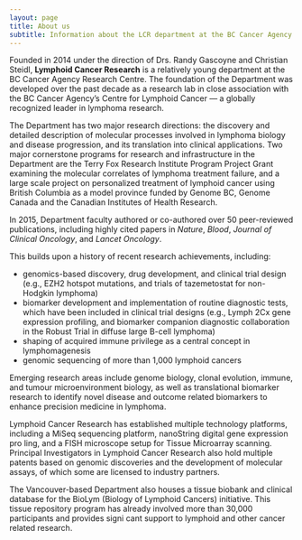 ```yaml
---
layout: page
title: About us
subtitle: Information about the LCR department at the BC Cancer Agency
---
```


Founded in 2014 under the direction of Drs. Randy Gascoyne and Christian Steidl, **Lymphoid Cancer Research** is a relatively young department at the BC Cancer Agency Research Centre. The foundation of the Department was developed over the past decade as a research lab in close association with the BC Cancer Agency’s Centre for Lymphoid Cancer — a globally recognized leader in lymphoma research.

The Department has two major research directions: the discovery and detailed description of molecular processes involved in lymphoma biology and disease progression, and its translation into clinical applications. Two major cornerstone programs for research and infrastructure in the Department are the Terry Fox Research Institute Program Project Grant examining the molecular correlates of lymphoma treatment failure, and a large scale project on personalized treatment of lymphoid cancer using British Columbia as a model province funded by Genome BC, Genome Canada and the Canadian Institutes of Health Research.

In 2015, Department faculty authored or co-authored over 50 peer-reviewed publications, including highly cited papers in *Nature*, *Blood*, *Journal of Clinical Oncology*, and *Lancet Oncology*.

This builds upon a history of recent research achievements, including:

* genomics-based discovery, drug development, and clinical trial design (e.g., EZH2 hotspot mutations, and trials of tazemetostat for non-Hodgkin lymphoma)
* biomarker development and implementation of routine diagnostic tests, which have been included in clinical trial designs (e.g., Lymph 2Cx gene expression profiling, and biomarker companion diagnostic collaboration in the Robust Trial in diffuse large B-cell lymphoma)
* shaping of acquired immune privilege as a central concept in lymphomagenesis
* genomic sequencing of more than 1,000 lymphoid cancers

Emerging research areas include genome biology, clonal evolution, immune, and tumour microenvironment biology,
as well as translational biomarker research to identify novel disease and outcome related biomarkers to enhance precision medicine in lymphoma.

Lymphoid Cancer Research has established multiple technology platforms, including a MiSeq sequencing platform, nanoString digital gene expression pro ling, and a FISH microscope setup for Tissue Microarray scanning. Principal Investigators in Lymphoid Cancer Research also hold multiple patents based on genomic discoveries and the development of molecular assays, of which some are licensed to industry partners.

The Vancouver-based Department also houses a tissue biobank and clinical database for the BioLym (Biology of Lymphoid Cancers) initiative. This tissue repository program has already involved more than 30,000 participants and provides signi cant support to lymphoid and other cancer related research.
